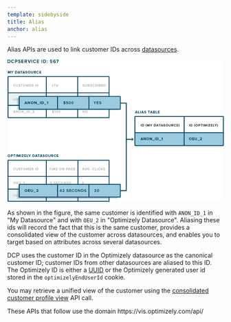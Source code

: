 ```yaml
---
template: sidebyside
title: Alias
anchor: alias
---
```


Alias APIs are used to link customer IDs across [datasources](/rest/customer_profiles#dcp_datasources).

<img src="/assets/img/dcp/alias.png">

As shown in the figure, the same customer is identified with `ANON_ID_1` in "My Datasource" and with `OEU_2` in
"Optimizely Datasource". Aliasing these ids will record the fact that this is the same customer, provides a consolidated
view of the customer across datasources, and enables you to target based on attributes across several datasources.

DCP uses the customer ID in the Optimizely datasource as the canonical customer ID; customer IDs from other datasources
are aliased to this ID. The Optimizely ID is either a
[UUID](/javascript/reference/index.html#universal-user-id-beta-a-name-uuid-a-) or the Optimizely generated user id
stored in the `optimizelyEndUserId` cookie.

You may retrieve a unified view of the customer using the [consolidated customer profile
view](/rest/customer_profiles#consolidated-profile) API call.

<div class="attention attention--warning push--bottom">
These APIs that follow use the domain https://vis.optimizely.com/api/
</div>
